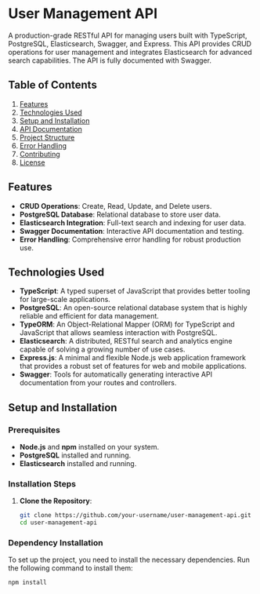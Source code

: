 # User Management API

A production-grade RESTful API for managing users built with TypeScript, PostgreSQL, Elasticsearch, Swagger, and Express. This API provides CRUD operations for user management and integrates Elasticsearch for advanced search capabilities. The API is fully documented with Swagger.

## Table of Contents

1. [Features](#features)
2. [Technologies Used](#technologies-used)
3. [Setup and Installation](#setup-and-installation)
4. [API Documentation](#api-documentation)
5. [Project Structure](#project-structure)
6. [Error Handling](#error-handling)
7. [Contributing](#contributing)
8. [License](#license)

## Features

- **CRUD Operations**: Create, Read, Update, and Delete users.
- **PostgreSQL Database**: Relational database to store user data.
- **Elasticsearch Integration**: Full-text search and indexing for user data.
- **Swagger Documentation**: Interactive API documentation and testing.
- **Error Handling**: Comprehensive error handling for robust production use.

## Technologies Used

- **TypeScript**: A typed superset of JavaScript that provides better tooling for large-scale applications.
- **PostgreSQL**: An open-source relational database system that is highly reliable and efficient for data management.
- **TypeORM**: An Object-Relational Mapper (ORM) for TypeScript and JavaScript that allows seamless interaction with PostgreSQL.
- **Elasticsearch**: A distributed, RESTful search and analytics engine capable of solving a growing number of use cases.
- **Express.js**: A minimal and flexible Node.js web application framework that provides a robust set of features for web and mobile applications.
- **Swagger**: Tools for automatically generating interactive API documentation from your routes and controllers.

## Setup and Installation

### Prerequisites

- **Node.js** and **npm** installed on your system.
- **PostgreSQL** installed and running.
- **Elasticsearch** installed and running.

### Installation Steps

1. **Clone the Repository**:
   ```bash
   git clone https://github.com/your-username/user-management-api.git
   cd user-management-api

### Dependency Installation

To set up the project, you need to install the necessary dependencies. Run the following command to install them:

```bash
npm install
